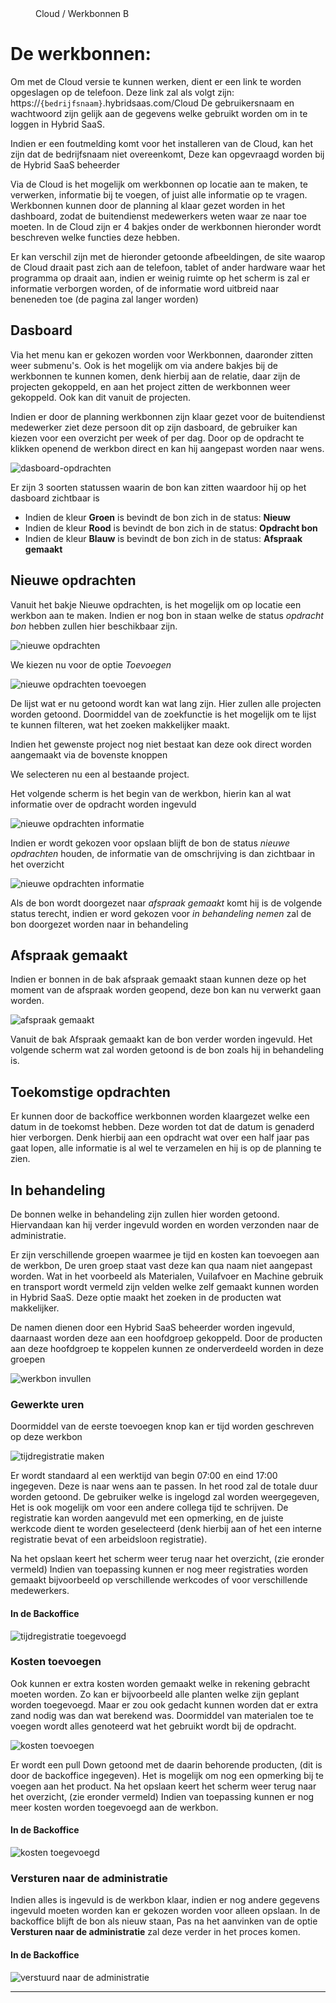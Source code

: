 <properties>
	<page>
		<title>Proces werkbonnen via de Cloud</title>
	</page>
	<menu>
		<position>Cloud / Werkbonnen</position>
		<title>Proces werkbonnen</title>
		<sort>B</sort>
	</menu>
</properties>

# De werkbonnen: #

Om met de Cloud versie te kunnen werken, dient er een link te worden opgeslagen op de telefoon. Deze link zal als volgt zijn: https://`{bedrijfsnaam}`.hybridsaas.com/Cloud 
De gebruikersnaam en wachtwoord zijn gelijk aan de gegevens welke gebruikt worden om in te loggen in Hybrid SaaS.

<div class="warning">
Indien er een foutmelding komt voor het installeren van de Cloud, kan het zijn dat de bedrijfsnaam niet overeenkomt, Deze kan opgevraagd worden bij de Hybrid SaaS beheerder
</div>

Via de Cloud is het mogelijk om werkbonnen op locatie aan te maken, te verwerken, informatie bij te voegen, of juist alle informatie op te vragen. Werkbonnen kunnen door de planning al klaar gezet worden in het dashboard, zodat de buitendienst medewerkers weten waar ze naar toe moeten. In de Cloud zijn er 4 bakjes onder de werkbonnen hieronder wordt beschreven welke functies deze hebben.

<div class="info">
Er kan verschil zijn met de hieronder getoonde afbeeldingen, de site waarop de Cloud draait past zich aan de telefoon, tablet of ander hardware waar het programma op draait aan, indien er weinig ruimte op het scherm is zal er informatie verborgen worden, of de informatie word uitbreid naar beneneden toe (de pagina zal langer worden)
</div>

## Dasboard ##

Via het menu kan er gekozen worden voor Werkbonnen, daaronder zitten weer submenu's. Ook is het mogelijk om via andere bakjes bij de werkbonnen te kunnen komen, denk hierbij aan de relatie, daar zijn de projecten gekoppeld, en aan het project zitten de werkbonnen weer gekoppeld. Ook kan dit vanuit de projecten.

Indien er door de planning werkbonnen zijn klaar gezet voor de buitendienst medewerker ziet deze persoon dit op zijn dasboard, de gebruiker kan kiezen voor een overzicht per week of per dag. Door op de opdracht te klikken openend de werkbon direct en kan hij aangepast worden naar wens.

![dasboard-opdrachten](images/dasboard-bonnen.png)

Er zijn 3 soorten statussen waarin de bon kan zitten waardoor hij op het dasboard zichtbaar is

- Indien de kleur **Groen** is bevindt de bon zich in de status: **Nieuw**
- Indien de kleur **Rood** is bevindt de bon zich in de status: **Opdracht bon**
- Indien de kleur **Blauw** is bevindt de bon zich in de status: **Afspraak gemaakt**

## Nieuwe opdrachten ##

Vanuit het bakje Nieuwe opdrachten, is het mogelijk om op locatie een werkbon aan te maken. Indien er nog bon in staan welke de status *opdracht bon* hebben zullen hier beschikbaar zijn. 

![nieuwe opdrachten](images/nieuwe-opdrachten.png)

We kiezen nu voor de optie *Toevoegen*

![nieuwe opdrachten toevoegen](images/opdracht-toevoegen.png)

De lijst wat er nu getoond wordt kan wat lang zijn. Hier zullen alle projecten worden getoond. Doormiddel van de zoekfunctie is het mogelijk om te lijst te kunnen filteren, wat het zoeken makkelijker maakt.

<div class="tip">
Indien het gewenste project nog niet bestaat kan deze ook direct worden aangemaakt via de bovenste knoppen
</div>

We selecteren nu een al bestaande project.

Het volgende scherm is het begin van de werkbon, hierin kan al wat informatie over de opdracht worden ingevuld

![nieuwe opdrachten informatie](images/opdracht-informatie.png)

Indien er wordt gekozen voor opslaan blijft de bon de status *nieuwe opdrachten* houden, de informatie van de omschrijving is dan zichtbaar in het overzicht

![nieuwe opdrachten informatie](images/opslaan-opdracht.png)

Als de bon wordt doorgezet naar *afspraak gemaakt* komt hij is de volgende status terecht, indien er word gekozen voor *in behandeling nemen* zal de bon doorgezet worden naar in behandeling

## Afspraak gemaakt ##

Indien er bonnen in de bak afspraak gemaakt staan kunnen deze op het moment van de afspraak worden geopend, deze bon kan nu verwerkt gaan worden.

![afspraak gemaakt](images/afspraak.png)

Vanuit de bak Afspraak gemaakt kan de bon verder worden ingevuld. Het volgende scherm wat zal worden getoond is de bon zoals hij in behandeling is.

## Toekomstige opdrachten ##

Er kunnen door de backoffice werkbonnen worden klaargezet welke een datum in de toekomst hebben. Deze worden tot dat de datum is genaderd hier verborgen. Denk hierbij aan een opdracht wat over een half jaar pas gaat lopen, alle informatie is al wel te verzamelen en hij is op de planning te zien.

## In behandeling ##

De bonnen welke in behandeling zijn zullen hier worden getoond. Hiervandaan kan hij verder ingevuld worden en worden verzonden naar de administratie.

Er zijn verschillende groepen waarmee je tijd en kosten kan toevoegen aan de werkbon, De uren groep staat vast deze kan qua naam niet aangepast worden. Wat in het voorbeeld als Materialen, Vuilafvoer en Machine gebruik en transport wordt vermeld zijn velden welke zelf gemaakt kunnen worden in Hybrid SaaS.
Deze optie maakt het zoeken in de producten wat makkelijker.

De namen dienen door een Hybrid SaaS beheerder worden ingevuld, daarnaast worden deze aan een hoofdgroep gekoppeld. Door de producten aan deze hoofdgroep te koppelen kunnen ze onderverdeeld worden in deze groepen

![werkbon invullen](images/invullen.png)

### Gewerkte uren ###

Doormiddel van de eerste toevoegen knop kan er tijd worden geschreven op deze werkbon

![tijdregistratie maken](images/gewerkte-uren.png)

Er wordt standaard al een werktijd van begin 07:00 en eind 17:00 ingegeven. Deze is naar wens aan te passen. In het rood zal de totale duur worden getoond. De gebruiker welke is ingelogd zal worden weergegeven, Het is ook mogelijk om voor een andere collega tijd te schrijven. De registratie kan worden aangevuld met een opmerking, en de juiste werkcode dient te worden geselecteerd (denk hierbij aan of het een interne registratie bevat of een arbeidsloon registratie). 

Na het opslaan keert het scherm weer terug naar het overzicht, (zie eronder vermeld) Indien van toepassing kunnen er nog meer registraties worden gemaakt bijvoorbeeld op verschillende werkcodes of voor verschillende medewerkers.

#### In de Backoffice ####

![tijdregistratie toegevoegd](images/werkbon-tijd.png)

### Kosten toevoegen ###

Ook kunnen er extra kosten worden gemaakt welke in rekening gebracht moeten worden. Zo kan er bijvoorbeeld alle planten welke zijn geplant worden toegevoegd. Maar er zou ook gedacht kunnen worden dat er extra zand nodig was dan wat berekend was. Doormiddel van materialen toe te voegen wordt alles genoteerd wat het gebruikt wordt bij de opdracht.

![kosten toevoegen](images/kosten.png)

Er wordt een pull Down getoond met de daarin behorende producten, (dit is door de backoffice ingegeven). Het is mogelijk om nog een opmerking bij te voegen aan het product. Na het opslaan keert het scherm weer terug naar het overzicht, (zie eronder vermeld) Indien van toepassing kunnen er nog meer kosten worden toegevoegd aan de werkbon. 

#### In de Backoffice ####

![kosten toegevoegd](images/werkbon-kosten.png)

### Versturen naar de administratie ###

Indien alles is ingevuld is de werkbon klaar, indien er nog andere gegevens ingevuld moeten worden kan er gekozen worden voor alleen opslaan. In de backoffice blijft de bon als nieuw staan, Pas na het aanvinken van de optie **Versturen naar de administratie** zal deze verder in het proces komen.

#### In de Backoffice ####

![verstuurd naar de administratie](images/nieuwe.png)

----------